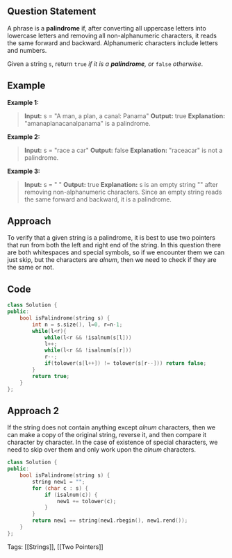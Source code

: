 ## Question Statement
A phrase is a **palindrome** if, after converting all uppercase letters into lowercase letters and removing all non-alphanumeric characters, it reads the same forward and backward. Alphanumeric characters include letters and numbers.

Given a string `s`, return `true` _if it is a **palindrome**, or_ `false` _otherwise_.

## Example
**Example 1:**
>**Input:** s = "A man, a plan, a canal: Panama"
>**Output:** true
>**Explanation:** "amanaplanacanalpanama" is a palindrome.

**Example 2:**
>**Input:** s = "race a car"
>**Output:** false
>**Explanation:** "raceacar" is not a palindrome.

**Example 3:**
>**Input:** s = " "
>**Output:** true
>**Explanation:** s is an empty string "" after removing non-alphanumeric characters.
>Since an empty string reads the same forward and backward, it is a palindrome.

## Approach
To verify that a given string is a palindrome, it is best to use two pointers that run from both the left and right end of the string. In this question there are both whitespaces and special symbols, so if we encounter them we can just skip, but the characters are *alnum*, then we need to check if they are the same or not.

## Code
```cpp
class Solution {
public:
    bool isPalindrome(string s) {
        int n = s.size(), l=0, r=n-1;
        while(l<r){
            while(l<r && !isalnum(s[l]))
            l++;
            while(l<r && !isalnum(s[r]))
            r--;
            if(tolower(s[l++]) != tolower(s[r--])) return false;
        }
        return true;
    }
};
```

## Approach 2
If the string does not contain anything except *alnum* characters, then we can make a copy of the original string, reverse it, and then compare it character by character. In the case of existence of special characters, we need to skip over them and only work upon the *alnum* characters.

```cpp
class Solution {
public:
    bool isPalindrome(string s) {
        string new1 = "";
        for (char c : s) {
            if (isalnum(c)) {
                new1 += tolower(c);
            }
        }
        return new1 == string(new1.rbegin(), new1.rend());
    }
};
```
Tags: [[Strings]], [[Two Pointers]]